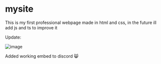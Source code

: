 # mysite

This is my first professional webpage made in html and css, in the future ill add js and ts to improve it


Update: 

![image](https://user-images.githubusercontent.com/86989232/142978209-cebd532d-9597-42ea-9856-900bac4686da.png)

Added working embed to discord 😸
